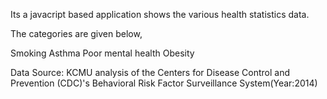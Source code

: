 Its a javacript based application shows the various health statistics data.

The categories are given below,

Smoking 
Asthma 
Poor mental health 
Obesity

Data Source: KCMU analysis of the Centers for Disease Control and Prevention (CDC)'s Behavioral Risk Factor Surveillance System(Year:2014) 
